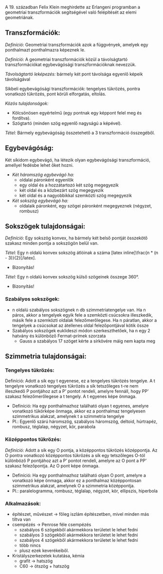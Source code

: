 A 19. században Felix Klein meghirdette az Erlangeni programban a geometriai transzformációk segítségével való felépítését az elemi geometriának.

## Transzformációk:

*Definíció:* Geometriai transzformációk azok a függvények, amelyek egy ponthalmazt ponthalmazra képeznek le.

*Definíció:* A geometriai transzformációk közül a távolságtartó transzformációkat egybevágósági transzformációknak nevezzük.

*Távolságtartó leképezés:* bármely két pont távolsága egyenlő képeik távolságával

Síkbeli egybevágósági transzformációk: tengelyes tükrözés, pontra vonatkozó tükrözés, pont körüli elforgatás, eltolás.

*Közös tulajdonságok:*

 - Kölcsönösen egyértelmű (egy pontnak egy képpont felel meg és fordítva).
 - Szögtartó (minden szög egyenlő nagyságú a képével).

*Tétel:* Bármely egybevágóság összetehető a 3 transzformáció összegéből.

## Egybevágóság:

Két síkidom egybevágó, ha létezik olyan egybevágósági transzformáció, amellyel fedésbe lehet őket hozni.

 - *Két háromszög egybevágó ha:*
   + oldalai páronként egyenlők
   + egy oldal és a hozzátartozó két szög megegyezik
   + két oldal és a közbezárt szög megegyezik
   + két oldal és a nagyobbikkal szemközti szög megegyezik
 - *Két sokszög egybevágó ha:*
   + oldalaik páronként, egy szögei páronként megegyeznek (négyzet, rombusz)

## Sokszögek tulajdonságai:

*Definíció:* Egy sokszög konvex, ha bármely két belső pontját összekötő szakasz minden pontja a sokszögön belül van.

*Tétel:* Egy n oldalú konvex sokszög átlóinak a száma [latex inline]\frac{n * (n - 3)}{2}[/latex].

- Bizonyítás!

*Tétel:* Egy n oldalú konvex sokszög külső szögeinek összege 360°.

- Bizonyítás!

### Szabályos sokszögek:

 - n oldalú szabályos sokszögnek n db szimmetriatengelye van. Ha n páros, akkor a tengelyek egyik fele a szemközti csúcsokra illeszkedik, másik fele a szemközti oldalak felezőmerőlegese. Ha n páratlan, akkor a tengelyek a csúcsokat az átellenes oldal felezőpontjával kötik össze
 - Szabályos sokszögek euklideszi módon szerkeszthetőek, ha n egy 2 hatvány és különböző Fermat-prímek szorzata
   + Gauss a szabályos 17 szöget kérte a sírkövére máig nem kapta meg

## Szimmetria tulajdonságai:

### Tengelyes tükrözés:

Definíció: Adott a sík egy t egyenese, ez a tengelyes tükrözés tengelye. A t tengelyre vonatkozó tengelyes tükrözés a sík tetszőleges t-re nem illeszkedő P pontjához azt a P’ pontot rendeli, amelyre fennáll, hogy PP’ szakasz felezőmerőlegese a t tengely. A t egyenes képe önmaga.
- Definíció: Ha egy ponthalmazhoz található olyan t egyenes, amelyre vonatkozó tükörképe önmaga, akkor ez a ponthalmaz tengelyesen szimmetrikus alakzat, amelynek t a szimmetria tengelye
- Pl.: Egyenlő szárú háromszög, szabályos háromszög, deltoid, húrtrapéz, rombusz, téglalap, négyzet, kör, parabola

### Középpontos tükrözés:

*Definíció:* Adott a sík egy O pontja, a középpontos tükrözés középpontja. Az O pontra vonatkozó középpontos tükrözés a sík egy tetszőleges O-tól különböző P pontjához azt a P’ pontot rendeli, amelyre az O pont a PP’ szakasz felezőpontja. Az O pont képe önmaga.

 - Definíció: Ha egy ponthalmazhoz található olyan O pont, amelyre a vonatkozó képe önmaga, akkor ez a ponthalmaz középpontosan szimmetrikus alakzat, amelynek O a szimmetria középpontja.
 - Pl.: paralelogramma, rombusz, téglalap, négyzet, kör, ellipszis, hiperbola

### Alkalmazások:

 - építészet, művészet → főleg iszlám építészetben, mivel minden más tiltva van
 - csempézés → Penrose féle csempézés
   + szabályos 6 szögekből akármekkora területet le lehet fedni
   + szabályos 3 szögekből akármekkora területet le lehet fedni
   + szabályos 4 szögekből akármekkora területet le lehet fedni
   + több nincs
   + plusz ezek keverékeiből.
 - Kristályszerkezetek kutatása, kémia
   + grafit → hatszög
   + C60 → ötszög + hatszög
